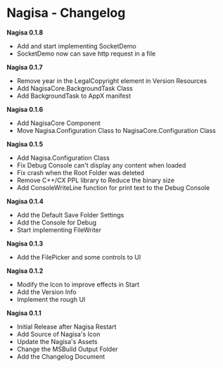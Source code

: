 ﻿# Nagisa - Changelog

**Nagisa 0.1.8**
- Add and start implementing SocketDemo
- SocketDemo now can save http request in a file 

**Nagisa 0.1.7**
- Remove year in the LegalCopyright element in Version Resources
- Add NagisaCore.BackgroundTask Class
- Add BackgroundTask to AppX manifest

**Nagisa 0.1.6**
- Add NagisaCore Component
- Move Nagisa.Configuration Class to NagisaCore.Configuration Class

**Nagisa 0.1.5**
- Add Nagisa.Configuration Class
- Fix Debug Console can't display any content when loaded
- Fix crash when the Root Folder was deleted
- Remove C++/CX PPL library to Reduce the binary size
- Add ConsoleWriteLine function for print text to the Debug Console

**Nagisa 0.1.4**
- Add the Default Save Folder Settings
- Add the Console for Debug
- Start implementing FileWriter

**Nagisa 0.1.3**
- Add the FilePicker and some controls to UI

**Nagisa 0.1.2**
- Modify the Icon to improve effects in Start
- Add the Version Info
- Implement the rough UI

**Nagisa 0.1.1**
- Initial Release after Nagisa Restart
- Add Source of Nagisa's Icon
- Update the Nagisa's Assets
- Change the MSBuild Output Folder
- Add the Changelog Document
